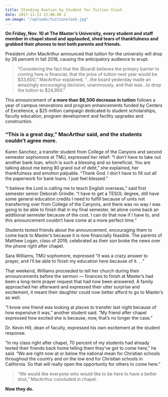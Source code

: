 ```yaml
---
title: Standing Ovation by Student for Tuition Slash
date: 2017-11-13 22:06:00 Z
sm-image: "/uploads/tuitionslash.jpg"
---
```


**On Friday, Nov. 10 at The Master’s University, every student and staff member in chapel stood and applauded, shed tears of thankfulness and grabbed their phones to text both parents and friends.** 
	
President John MacArthur announced that tuition for the university will drop by 26 percent in fall 2018, causing the anticipatory audience to erupt. 
	
> “Considering the fact that the (Board) believes the primary barrier to coming here is financial, that the price of tuition next year would be $33,600,” MacArthur explained, “…the board yesterday made an amazingly encouraging decision, unanimously, and that was…to drop the tuition to $24,950.”
	
This announcement of **a more than $8,500 decrease in tuition** follows a year of campus renovations and program enhancements funded by Centers of Excellence, a $25 million campaign dedicated to student scholarships, faculty education, program development and facility upgrades and construction. 

### “This is a great day,” MacArthur said, and the students couldn’t agree more. 

Karen Sanchez, a transfer student from College of the Canyons and second semester sophomore at TMU, expressed her relief: “I don’t have to take out another bank loan, which is such a blessing and so beneficial. You are talking about me being 80 grand out of debt,” she explained, her thankfulness and emotion palpable. “Thank God. I don’t have to fill out all the paperwork for bank loans. I just feel blessed.” 
	
“I believe the Lord is calling me to teach English overseas,” said first semester senior Deborah Grindle. “I have to get a TESOL degree, still have some general education credits I need to fulfill because of units not transferring over from College of the Canyons, and there was no way I was going to be able to finish that in my final semester, let alone come back an additional semester because of the cost. I can do that now if I have to, and this announcement couldn’t have come at a more perfect time.” 

Students texted friends about the announcement, encouraging them to come back to Master’s because it is now financially feasible. The parents of Matthew Logan, class of 2019, celebrated as their son broke the news over the phone right after chapel. 

Sara Williams, TMU sophomore, expressed “it was a crazy answer to prayer, and I’ll be able to finish my education here because of it. . .” 

That weekend, Williams proceeded to tell her church during their announcements before the sermon — finances to finish at Master’s had been a long-term prayer request that had now been answered. A family approached her afterward and expressed their utter surprise and excitement, it meant their daughter could now better afford to go to Master’s as well. 

“I know one friend was looking at places to transfer last night because of how expensive it was,” another student said. “My friend after chapel expressed how excited she is because, now, that’s no longer the case.” 
	
Dr. Kevin Hill, dean of faculty, expressed his own excitement at the student response. 

“In my class right after chapel, 70 percent of my students had already texted their friends back home telling them they’ve got to come here,” he said. “We are right now at or below the national mean for Christian schools throughout the country and on the low end for Christian schools in California. So that will really open the opportunity for others to come here.” 

> “We would like everyone who would like to be here to have a better shot,” MacArthur concluded in chapel.

**Now they do.** 
